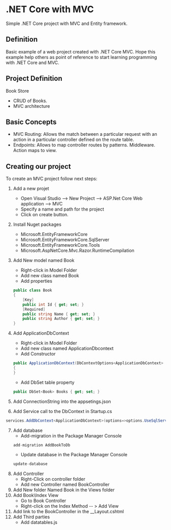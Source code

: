 # .NET Core with MVC
Simple .NET Core project with MVC and Entity framework.

## Definition
Basic example of a web project created with .NET Core MVC.
Hope this example help others as point of reference to start learning programming with .NET Core and MVC.

## Project Definition
Book Store
- CRUD of Books.
- MVC architecture


## Basic Concepts
- MVC Routing: Allows the match between a particular request with an action in a particular controller defined on the route table.
- Endpoints: Allows to map controller routes by patterns. Middleware. Action maps to view.

## Creating our project
To create an MVC project follow next steps:
1. Add a new projet
    - Open Visual Studio --> New Project --> ASP.Net Core Web application --> MVC
    - Specify a name and path for the project
    - Click on create button.
2. Install Nuget packages
    - Microsoft.EntityFrameworkCore
    - Microsoft.EntityFrameworkCore.SqlServer
    - Microsoft.EntityFrameworkCore.Tools
    - Microsoft.AspNetCore.Mvc.Razor.RuntimeCompilation
    
3. Add New model named Book
    - Right-click in Model Folder
    - Add new class named Book
    - Add properties
    ```C#
    public class Book
    {
        [Key]
        public int Id { get; set; }
        [Required]
        public string Name { get; set; }
        public string Author { get; set; }
    }
    ```
4. Add ApplicationDbContext
    - Right-click in Model Folder
    - Add new class named ApplicationDbcontext
    - Add Constructor
    ```C#
    public ApplicationDbContext(DbContextOptions<ApplicationDbContext> options):base(options)
    {
    }    
    ```
    - Add DbSet table property
    ```C#
    public DbSet<Book> Books { get; set; }
    ```
5. Add ConnectionString into the appsetings.json
6. Add Service call to the DbContext in Startup.cs
```C#
services.AddDbContext<ApplicationDbContext>(options=>options.UseSqlServer(Configuration.GetConnectionString("DefaultConnection")));
```
7. Add database 
    - Add-migration in the Package Manager Console
    ```C#
    add-migration AddBookToDb
    ```
    - Update database in the Package Manager Console
    ```C#
    update-database
    ```
8. Add Controller
    - Right-Click on controller folder
    - Add new Controller named BookController
9. Add New folder Named Book in the Views folder
10. Add Book\Index View
    - Go to Book Controller
    - Right-click on the Index Method -- > Add View
11. Add link to the BookController in the __Layout.cshtml
12. Add Third parties
    - Add datatables.js
